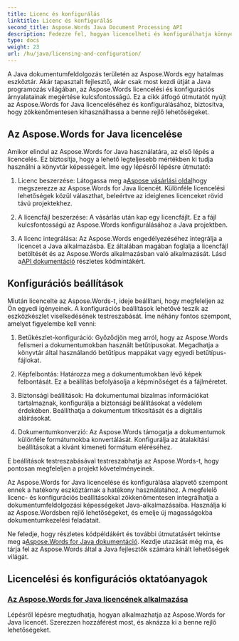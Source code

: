 ```yaml
---
title: Licenc és konfigurálás
linktitle: Licenc és konfigurálás
second_title: Aspose.Words Java Document Processing API
description: Fedezze fel, hogyan licencelheti és konfigurálhatja könnyedén az Aspose.Words for Java alkalmazást. Merüljön el a Java-alkalmazások dokumentumfeldolgozásához szükséges hatékony eszközkészlet beállításának bonyolultságában.
type: docs
weight: 23
url: /hu/java/licensing-and-configuration/
---
```

A Java dokumentumfeldolgozás területén az Aspose.Words egy hatalmas eszköztár. Akár tapasztalt fejlesztő, akár csak most kezdi útját a Java programozás világában, az Aspose.Words licencelési és konfigurációs árnyalatainak megértése kulcsfontosságú. Ez a cikk átfogó útmutatót nyújt az Aspose.Words for Java licenceléséhez és konfigurálásához, biztosítva, hogy zökkenőmentesen kihasználhassa a benne rejlő lehetőségeket.

## Az Aspose.Words for Java licencelése

Amikor elindul az Aspose.Words for Java használatára, az első lépés a licencelés. Ez biztosítja, hogy a lehető legteljesebb mértékben ki tudja használni a könyvtár képességeit. Íme egy lépésről lépésre útmutató:

1.  Licenc beszerzése: Látogassa meg a[Aspose vásárlási oldal](https://purchase.aspose.com/buy)hogy megszerezze az Aspose.Words for Java licencét. Különféle licencelési lehetőségek közül választhat, beleértve az ideiglenes licenceket rövid távú projektekhez.

2. A licencfájl beszerzése: A vásárlás után kap egy licencfájlt. Ez a fájl kulcsfontosságú az Aspose.Words konfigurálásához a Java projektben.

3.  A licenc integrálása: Az Aspose.Words engedélyezéséhez integrálja a licencet a Java alkalmazásba. Ez általában magában foglalja a licencfájl betöltését és az Aspose.Words alkalmazásban való alkalmazását. Lásd a[API dokumentáció](https://reference.aspose.com/words/java/) részletes kódmintákért.

## Konfigurációs beállítások

Miután licencelte az Aspose.Words-t, ideje beállítani, hogy megfeleljen az Ön egyedi igényeinek. A konfigurációs beállítások lehetővé teszik az eszközkészlet viselkedésének testreszabását. Íme néhány fontos szempont, amelyet figyelembe kell venni:

1. Betűkészlet-konfiguráció: Győződjön meg arról, hogy az Aspose.Words felismeri a dokumentumokban használt betűtípusokat. Megadhatja a könyvtár által használandó betűtípus mappákat vagy egyedi betűtípus-fájlokat.

2. Képfelbontás: Határozza meg a dokumentumokban lévő képek felbontását. Ez a beállítás befolyásolja a képminőséget és a fájlméretet.

3. Biztonsági beállítások: Ha dokumentumai bizalmas információkat tartalmaznak, konfigurálja a biztonsági beállításokat a védelem érdekében. Beállíthatja a dokumentum titkosítását és a digitális aláírásokat.

4. Dokumentumkonverzió: Az Aspose.Words támogatja a dokumentumok különféle formátumokba konvertálását. Konfigurálja az átalakítási beállításokat a kívánt kimeneti formátum eléréséhez.

E beállítások testreszabásával testreszabhatja az Aspose.Words-t, hogy pontosan megfeleljen a projekt követelményeinek.

Az Aspose.Words for Java licencelése és konfigurálása alapvető szempont ennek a hatékony eszköztárnak a hatékony használatához. A megfelelő licenc- és konfigurációs beállításokkal zökkenőmentesen integrálhatja a dokumentumfeldolgozási képességeket Java-alkalmazásaiba. Használja ki az Aspose.Wordsben rejlő lehetőségeket, és emelje új magasságokba dokumentumkezelési feladatait.

 Ne feledje, hogy részletes kódpéldákért és további útmutatásért tekintse meg a[Aspose.Words for Java dokumentáció](https://reference.aspose.com/words/java/). Kezdje utazását még ma, és tárja fel az Aspose.Words által a Java fejlesztők számára kínált lehetőségek világát.

## Licencelési és konfigurációs oktatóanyagok
### [Az Aspose.Words for Java licencének alkalmazása](./applying-licensing/)
Lépésről lépésre megtudhatja, hogyan alkalmazhatja az Aspose.Words for Java licencét. Szerezzen hozzáférést most, és aknázza ki a benne rejlő lehetőségeket.